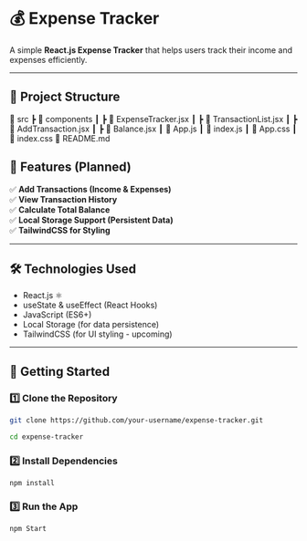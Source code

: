 # 💰 Expense Tracker

A simple **React.js Expense Tracker** that helps users track their income and expenses efficiently.

---

## 📜 Project Structure
 📂 src
 ┣ 📂 components
 ┃ ┣ 📄 ExpenseTracker.jsx
 ┃ ┣ 📄 TransactionList.jsx
 ┃ ┣ 📄 AddTransaction.jsx
 ┃ ┣ 📄 Balance.jsx
 ┃ 📄 App.js
 ┃ 📄 index.js
 ┃ 📄 App.css
 ┃ 📄 index.css
📄 README.md


## 📌 Features (Planned)

✅ **Add Transactions (Income & Expenses)**  
✅ **View Transaction History**  
✅ **Calculate Total Balance**  
✅ **Local Storage Support (Persistent Data)**  
✅ **TailwindCSS for Styling**

---

## 🛠️ Technologies Used

- React.js ⚛️
- useState & useEffect (React Hooks)
- JavaScript (ES6+)
- Local Storage (for data persistence)
- TailwindCSS (for UI styling - upcoming)

---

## 🚀 Getting Started

### 1️⃣ Clone the Repository

```bash
git clone https://github.com/your-username/expense-tracker.git

cd expense-tracker

```
### 2️⃣ Install Dependencies
``` npm install ```

### 3️⃣ Run the App
``` npm Start ```
